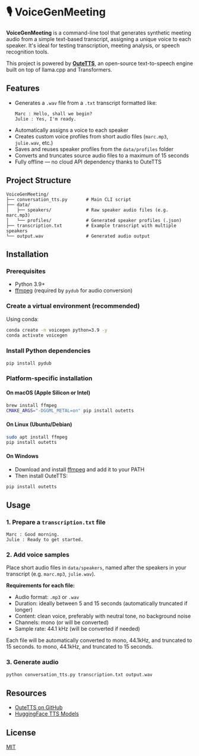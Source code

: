 # 🎙️ VoiceGenMeeting

**VoiceGenMeeting** is a command-line tool that generates synthetic meeting audio from a simple text-based transcript, assigning a unique voice to each speaker. It's ideal for testing transcription, meeting analysis, or speech recognition tools.

This project is powered by [**OuteTTS**](https://github.com/edwko/OuteTTS), an open-source text-to-speech engine built on top of llama.cpp and Transformers.


## Features

- Generates a `.wav` file from a `.txt` transcript formatted like:
  ```
  Marc : Hello, shall we begin?
  Julie : Yes, I'm ready.
  ```
- Automatically assigns a voice to each speaker
- Creates custom voice profiles from short audio files (`marc.mp3`, `julie.wav`, etc.)
- Saves and reuses speaker profiles from the `data/profiles` folder
- Converts and truncates source audio files to a maximum of 15 seconds
- Fully offline — no cloud API dependency thanks to OuteTTS


## Project Structure

```
VoiceGenMeeting/
├── conversation_tts.py       # Main CLI script
├── data/
│   ├── speakers/             # Raw speaker audio files (e.g. marc.mp3)
│   └── profiles/             # Generated speaker profiles (.json)
├── transcription.txt         # Example transcript with multiple speakers
└── output.wav                # Generated audio output
```


## Installation

### Prerequisites
- Python 3.9+
- [ffmpeg](https://ffmpeg.org/) (required by `pydub` for audio conversion)

### Create a virtual environment (recommended)
Using conda:
```bash
conda create -n voicegen python=3.9 -y
conda activate voicegen
```

### Install Python dependencies
```bash
pip install pydub
```

### Platform-specific installation

#### On macOS (Apple Silicon or Intel)
```bash
brew install ffmpeg
CMAKE_ARGS="-DGGML_METAL=on" pip install outetts
```

#### On Linux (Ubuntu/Debian)
```bash
sudo apt install ffmpeg
pip install outetts
```

#### On Windows
- Download and install [ffmpeg](https://ffmpeg.org/download.html) and add it to your PATH
- Then install OuteTTS:
```bash
pip install outetts
```


## Usage

### 1. Prepare a `transcription.txt` file
```text
Marc : Good morning.
Julie : Ready to get started.
```

### 2. Add voice samples
Place short audio files in `data/speakers`, named after the speakers in your transcript (e.g. `marc.mp3`, `julie.wav`).

**Requirements for each file:**
- Audio format: `.mp3` or `.wav`
- Duration: ideally between 5 and 15 seconds (automatically truncated if longer)
- Content: clean voice, preferably with neutral tone, no background noise
- Channels: mono (or will be converted)
- Sample rate: 44.1 kHz (will be converted if needed)

Each file will be automatically converted to mono, 44.1kHz, and truncated to 15 seconds. to mono, 44.1kHz, and truncated to 15 seconds.

### 3. Generate audio
```bash
python conversation_tts.py transcription.txt output.wav
```


## Resources
- [OuteTTS on GitHub](https://github.com/edwko/OuteTTS)
- [HuggingFace TTS Models](https://huggingface.co/models?pipeline_tag=text-to-speech)


## License
[MIT](LICENSE)

